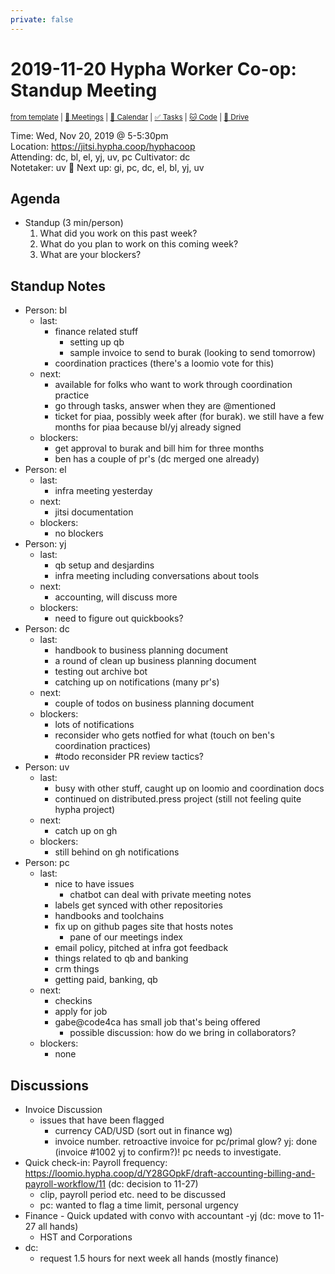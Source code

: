 ```yaml
---
private: false
---
```

# 2019-11-20 Hypha Worker Co-op: Standup Meeting

<sup>[from template][standup-template] | [:notebook: Meetings][meetings] | [:date: Calendar][calendar] | [:white_check_mark: Tasks][tasks] | [:cat: Code][gh] | [:open_file_folder: Drive][gdrive]</sup>

Time:       Wed, Nov 20, 2019 @ 5-5:30pm  
Location:   https://jitsi.hypha.coop/hyphacoop  
Attending:  dc, bl, el, yj, uv, pc
Cultivator: dc  
Notetaker:  uv :raising_hand: Next up: gi, pc, dc, el, bl, yj, uv

## Agenda

- Standup (3 min/person)
  1. What did you work on this past week?
  2. What do you plan to work on this coming week?
  3. What are your blockers?

## Standup Notes

- Person: bl
    - last: 
        - finance related stuff
            - setting up qb
            - sample invoice to send to burak (looking to send tomorrow)
        - coordination practices (there's a loomio vote for this)
    - next: 
        - available for folks who want to work through coordination practice
        - go through tasks, answer when they are @mentioned
        - ticket for piaa, possibly week after (for burak). we still have a few months for piaa because bl/yj already signed
    - blockers: 
        - get approval to burak and bill him for three months
        - ben has a couple of pr's (dc merged one already)
- Person: el
    - last: 
        - infra meeting yesterday
    - next: 
        - jitsi documentation
    - blockers: 
        - no blockers
- Person: yj
    - last: 
        - qb setup and desjardins
        - infra meeting including conversations about tools
    - next: 
        - accounting, will discuss more
    - blockers: 
        - need to figure out quickbooks?
- Person: dc
    - last: 
        - handbook to business planning document
        - a round of clean up business planning document
        - testing out archive bot
        - catching up on notifications (many pr's)
    - next: 
        - couple of todos on business planning document
    - blockers: 
        - lots of notifications
        - reconsider who gets notfied for what (touch on ben's coordination practices)
        - #todo reconsider PR review tactics?
- Person: uv 
    - last: 
        - busy with other stuff, caught up on loomio and coordination docs
        - continued on distributed.press project (still not feeling quite hypha project)
    - next: 
        - catch up on gh
    - blockers: 
        - still behind on gh notifications
- Person: pc
    - last: 
        - nice to have issues
            - chatbot can deal with private meeting notes
        - labels get synced with other repositories
        - handbooks and toolchains
        - fix up on github pages site that hosts notes
            - pane of our meetings index
        - email policy, pitched at infra got feedback
        - things related to qb and banking
        - crm things
        - getting paid, banking, qb
    - next: 
        - checkins
        - apply for job
        - gabe@code4ca has small job that's being offered
            - possible discussion: how do we bring in collaborators?
    - blockers: 
        - none

## Discussions

- Invoice Discussion
    - issues that have been flagged
        - currency CAD/USD (sort out in finance wg)
        - invoice number. retroactive invoice for pc/primal glow? yj: done (invoice #1002 yj to confirm?)! pc needs to investigate.
- Quick check-in: Payroll frequency: https://loomio.hypha.coop/d/Y28GOpkF/draft-accounting-billing-and-payroll-workflow/11 (dc: decision to 11-27)
    - clip, payroll period etc. need to be discussed
    - pc: wanted to flag a time limit, personal urgency
- Finance - Quick updated with convo with accountant -yj (dc: move to 11-27 all hands)
    - HST and Corporations
- dc:
    - request 1.5 hours for next week all hands (mostly finance)

<!-- Links: Important -->
[standup-template]: https://link.hypha.coop/standup-template
[meetings]: https://link.hypha.coop/meetings
[calendar]: https://link.hypha.coop/calendar
[tasks]:    https://link.hypha.coop/tasks
[gh]:       https://link.hypha.coop/gh
[gdrive]:   https://link.hypha.coop/gdrive
